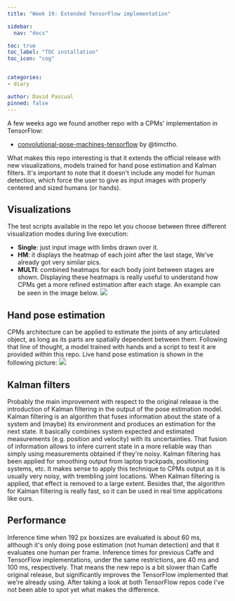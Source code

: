 ```yaml
---
title: "Week 19: Extended TensorFlow implementation"

sidebar:
  nav: "docs"

toc: true
toc_label: "TOC installation"
toc_icon: "cog"


categories:
- diary

author: David Pascual
pinned: false
---
```


A few weeks ago we found another repo with a CPMs' implementation in TensorFlow:
* [convolutional-pose-machines-tensorflow](https://github.com/timctho/convolutional-pose-machines-tensorflow) by @timctho.

What makes this repo interesting is that it extends the official release with new visualizations, models trained for hand pose estimation and Kalman filters. It's important to note that it doesn't include any model for human detection, which force the user to give as input images with properly centered and sized humans (or hands).
## Visualizations
The test scripts available in the repo let you choose between three different visualization modes during live execution:
- **Single**: just input image with limbs drawn over it.
- **HM**: it displays the heatmap of each joint after the last stage, We've already got very similar pics.
- **MULTI**: combined heatmaps for each body joint between stages are shown. Displaying these heatmaps is really useful to understand how CPMs get a more refined estimation after each stage. An example can be seen in the image below.
![](/assets/images/tf_tough_hmaps.png)

## Hand pose estimation
CPMs architecture can be applied to estimate the joints of any articulated object, as long as its parts are spatially dependent between them. Following that line of thought, a model trained with hands and a script to test it are provided within this repo. Live hand pose estimation is shown in the following picture:
![](/assets/images/tf_tough_hands.png)

## Kalman filters
Probably the main improvement with respect to the original release is the introduction of Kalman filtering in the output of the pose estimation model. Kalman filtering is an algorithm that fuses information about the state of a system and (maybe) its environment and produces an estimation for the next state. It basically combines system expected and estimated measurements (e.g. position and velocity) with its uncertainties. That fusion of information allows to infere current state in a more reliable way than simply using measurements obtained if they're noisy. Kalman filtering has been applied for smoothing output from laptop trackpads, positioning systems, etc. It makes sense to apply this technique to CPMs output as it is usually very noisy, with trembling joint locations. When Kalman filtering is applied, that effect is removed to a large extent. Besides that, the algorithm for Kalman filtering is really fast, so it can be used in real time applications like ours.

## Performance
Inference time when 192 px boxsizes are evaluated is about 60 ms, although it's only doing pose estimation (not human detection) and that it evaluates one human per frame. Inference times for previous Caffe and TensorFlow implementations, under the same restrictions, are 40 ms and 100 ms, respectively. That means the new repo is a bit slower than Caffe original release, but significantly improves the TensorFlow implemented that we're already using. After taking a look at both TensorFlow repos code I've not been able to spot yet what makes the difference.
